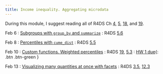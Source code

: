 ```yaml
---
title: Income inequality. Aggregating microdata
---
```


During this module, I suggest reading all of R4DS Ch [4](https://r4ds.had.co.nz/workflow-basics.html), [5](https://r4ds.had.co.nz/transform.html), [18](https://r4ds.had.co.nz/pipes.html), and [19](https://r4ds.had.co.nz/functions.html).

Feb 6
: [Subgroups with `group_by` and `summarize`](../lessonplans/3a)
  : R4DS [5.6](https://r4ds.had.co.nz/transform.html?q=group#grouped-summaries-with-summarise)

Feb 8
: [Percentiles with `cume_dist`](../lessonplans/3b)
  : R4DS [5.5](https://r4ds.had.co.nz/transform.html#add-new-variables-with-mutate)
  
Feb 10
: [Custom functions. Weighted percentiles](../lessonplans/3c)
  : R4DS [19](https://r4ds.had.co.nz/functions.html), [5.3](https://r4ds.had.co.nz/transform.html#arrange-rows-with-arrange)
: [HW 1 due](){: .btn .btn-green }

Feb 13
: [Visualizing many quantities at once with facets](../lessonplans/3d)
  : R4DS [3.5](https://r4ds.had.co.nz/data-visualisation.html?q=facet#facets), [12.3](https://r4ds.had.co.nz/tidy-data.html?q=pivot#pivoting)